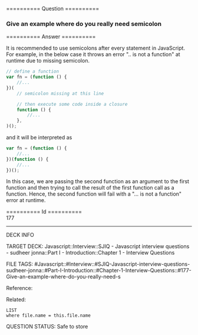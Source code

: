 ========== Question ==========  

### Give an example where do you really need semicolon  

========== Answer ==========  

It is recommended to use semicolons after every statement in JavaScript. For example, in the below case it throws an error ".. is not a function" at runtime due to missing semicolon.

```javascript
// define a function
var fn = (function () {
    //...
})(
    // semicolon missing at this line

    // then execute some code inside a closure
    function () {
        //...
    },
)();
```

and it will be interpreted as

```javascript
var fn = (function () {
    //...
})(function () {
    //...
})();
```

In this case, we are passing the second function as an argument to the first function and then trying to call the result of the first function call as a function. Hence, the second function will fail with a "... is not a function" error at runtime.

========== Id ==========  
177

---

DECK INFO

TARGET DECK: Javascript::Interview::SJIQ - Javascript interview questions - sudheer jonna::Part I - Introduction::Chapter 1 - Interview Questions

FILE TAGS: #Javascript::#Interview::#SJIQ-Javascript-interview-questions-sudheer-jonna::#Part-I-Introduction::#Chapter-1-Interview-Questions::#177-Give-an-example-where-do-you-really-need-s

Reference:

Related:

```dataview
LIST
where file.name = this.file.name
```

QUESTION STATUS: Safe to store
